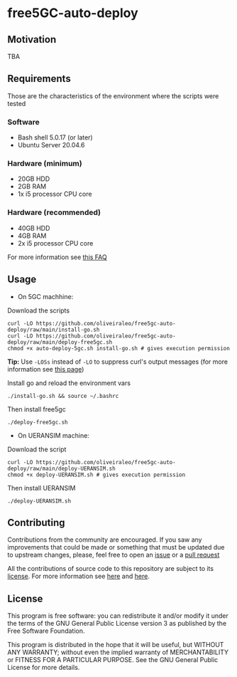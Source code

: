 # free5GC-auto-deploy

## Motivation

TBA

## Requirements

Those are the characteristics of the environment where the scripts were tested

### Software

- Bash shell 5.0.17 (or later)
- Ubuntu Server 20.04.6

### Hardware (minimum)

- 20GB HDD
- 2GB RAM
- 1x i5 processor CPU core

### Hardware (recommended)

- 40GB HDD
- 4GB RAM
- 2x i5 processor CPU core

For more information see [this FAQ](./FAQ.md#q3-the-minimum-requirements-reported-by-your-script-are-quite-lower-than-the-ones-from-the-free5gcs-official-documentation-why)

## Usage

- On 5GC machhine:

Download the scripts

```
curl -LO https://github.com/oliveiraleo/free5gc-auto-deploy/raw/main/install-go.sh
curl -LO https://github.com/oliveiraleo/free5gc-auto-deploy/raw/main/deploy-free5gc.sh
chmod +x auto-deploy-5gc.sh install-go.sh # gives execution permission
```
**Tip:** Use `-LOSs` instead of `-LO` to suppress curl's output messages (for more information see [this page](https://linux.die.net/man/1/curl))

Install go and reload the environment vars

```
./install-go.sh && source ~/.bashrc
```

Then install free5gc

```
./deploy-free5gc.sh
```

- On UERANSIM machine:

Download the script

```
curl -LO https://github.com/oliveiraleo/free5gc-auto-deploy/raw/main/deploy-UERANSIM.sh
chmod +x deploy-UERANSIM.sh # gives execution permission
```

Then install UERANSIM
```
./deploy-UERANSIM.sh
```

## Contributing

Contributions from the community are encouraged. If you saw any improvements that could be made or something that must be updated due to upstream changes, please, feel free to open an [issue](https://github.com/oliveiraleo/free5gc-auto-deploy/issues) or a [pull request](https://github.com/oliveiraleo/free5gc-auto-deploy/pulls)

All the contributions of source code to this repository are subject to its [license](./LICENSE). For more information see [here](https://www.gnu.org/licenses/gpl-3.0.en.html) and [here](https://choosealicense.com/licenses/gpl-3.0/).

## License

This program is free software: you can redistribute it and/or modify it under the terms of the GNU General Public License version 3 as published by the Free Software Foundation.

This program is distributed in the hope that it will be useful, but WITHOUT ANY WARRANTY; without even the implied warranty of MERCHANTABILITY or FITNESS FOR A PARTICULAR PURPOSE. See the GNU General Public License for more details.
